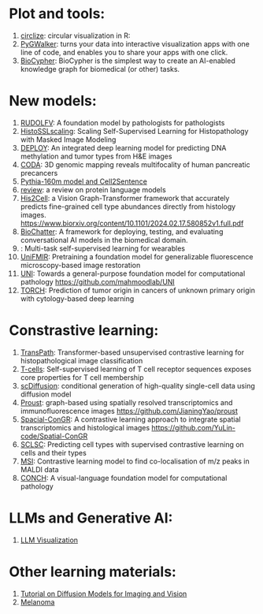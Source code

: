 # Plot and tools:
1. [circlize](https://github.com/jokergoo/circlize): circular visualization in R: 
2. [PyGWalker](https://kanaries.net/pygwalker): turns your data into interactive visualization apps with one line of code, and enables you to share your apps with one click.
3. [BioCypher](https://biocypher.org/): BioCypher is the simplest way to create an AI-enabled knowledge graph for biomedical (or other) tasks.
# New models:
1. [RUDOLFV](https://arxiv.org/pdf/2401.04079): A foundation model by pathologists for pathologists
2. [HistoSSLscaling](https://github.com/owkin/HistoSSLscaling): Scaling Self-Supervised Learning for Histopathology with Masked Image Modeling
3. [DEPLOY](https://zenodo.org/records/10888478): An integrated deep learning model for predicting DNA methylation and tumor types from H&E images
4. [CODA](https://github.com/ashleylk/CODA): 3D genomic mapping reveals multifocality of human pancreatic precancers
5. [Pythia-160m model and Cell2Sentence](https://huggingface.co/vandijklab/pythia-160m-c2s)
6. [review](https://www.apoorva-srinivasan.com/plms/): a review on protein language models
7. [His2Cell](https://github.com/Weiqin-Zhao/Hist2Cell): a Vision Graph-Transformer framework that accurately predicts fine-grained cell type abundances directly from histology images. https://www.biorxiv.org/content/10.1101/2024.02.17.580852v1.full.pdf
8. [BioChatter](https://biochatter.org/): A framework for deploying, testing, and evaluating conversational AI models in the biomedical domain.
9. [](https://github.com/OxWearables/ssl-wearables): Multi-task self-supervised learning for wearables
1. [UniFMIR](https://www.nature.com/articles/s41592-024-02244-3): Pretraining a foundation model for generalizable fluorescence microscopy-based image restoration
1. [UNI](https://www.nature.com/articles/s41591-024-02857-3): Towards a general-purpose foundation model for computational pathology https://github.com/mahmoodlab/UNI
2. [TORCH](https://www.nature.com/articles/s41591-024-02915-w): Prediction of tumor origin in cancers of unknown primary origin with cytology-based deep learning


# Constrastive learning:
1. [TransPath](https://github.com/Xiyue-Wang/TransPath): Transformer-based unsupervised contrastive learning for histopathological image classification
1. [T-cells](https://www.science.org/doi/10.1126/sciadv.adk4670): Self-supervised learning of T cell receptor sequences exposes core properties for T cell membership
2. [scDiffusion](https://github.com/EperLuo/scDiffusion): conditional generation of high-quality single-cell data using diffusion model
3. [Proust](https://www.biorxiv.org/content/10.1101/2024.02.02.578662v1): graph-based using spatially resolved transcriptomics and immunofluorescence images https://github.com/JianingYao/proust
4. [Spacial-ConGR](https://www.sciencedirect.com/science/article/pii/S200103702400120X):  A contrastive learning approach to integrate spatial transcriptomics and histological images https://github.com/YuLin-code/Spatial-ConGR
5. [SCLSC](https://github.com/yaozhong/SCLSC): Predicting cell types with supervised contrastive learning on cells and their types
6. [MSI](https://github.com/LabLaskin/MSI-self-supervised-clustering): Contrastive learning model to find co-localisation of m/z peaks in MALDI data
7. [CONCH](https://www.nature.com/articles/s41591-024-02856-4): A visual-language foundation model for computational pathology 
# LLMs and Generative AI:
1. [LLM Visualization](https://bbycroft.net/llm)
# Other learning materials:
1. [Tutorial on Diffusion Models for Imaging and Vision](https://arxiv.org/pdf/2403.18103)
2. [Melanoma](https://emedicine.medscape.com/article/1295718-overview?form=fpf)

